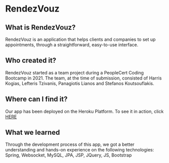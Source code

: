 # RendezVouz

## What is RendezVouz?
RendezVouz is an application that helps clients and companies to set up appointments, through a straightforward, easy-to-use interface.

## Who created it?
RendezVouz started as a team project during a PeopleCert Coding Bootcamp in 2021. The team, at the time of submission, consisted of Harris Kogias, Lefteris Tzivanis, Panagiotis Lianos and Stefanos Koutsouflakis.

## Where can I find it?
Our app has been deployed on the Heroku Platform. To see it in action, click [HERE](http://rendezvouz.herokuapp.com)

## What we learned
Through the development process of this app, we got a better understanding and hands-on experience on the following
technologies: Spring, Websocket, MySQL, JPA, JSP, JQuery, JS, Bootstrap
